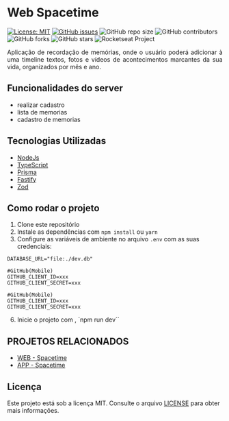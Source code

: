 # Web Spacetime

[![License: MIT](https://img.shields.io/badge/License-MIT-yellow.svg)](https://opensource.org/licenses/MIT)
[![GitHub issues](https://img.shields.io/github/issues/Alessandro021/app-de-financas)](https://github.com/Alessandro021/app-de-financas/issues)
![GitHub repo size](https://img.shields.io/github/repo-size/alessandro021/app-de-financas)
![GitHub contributors](https://img.shields.io/github/contributors/alessandro021/app-de-financas)
![GitHub forks](https://img.shields.io/github/forks/Alessandro021/app-de-financas?style=social)
![GitHub stars](https://img.shields.io/github/stars/alessandro021/app-de-financas?style=social)
 <img src="https://img.shields.io/static/v1?label=Rocketseat&message=Education&color=8257e5&labelColor=202024" alt="Rocketseat Project" />

<p align="justify">
Aplicação de recordação de memórias, onde o usuário poderá adicionar à uma timeline textos, fotos e vídeos de acontecimentos marcantes da sua vida, organizados por mês e ano.
</p>

## Funcionalidades do server

- realizar cadastro
- lista de memorias
- cadastro de memorias

## Tecnologias Utilizadas
- [NodeJs]()
- [TypeScript]()
- [Prisma]()
- [Fastify]()
- [Zod]()

## Como rodar o projeto

1. Clone este repositório
2. Instale as dependências com `npm install` ou `yarn`
5. Configure as variáveis de ambiente no arquivo `.env` com as suas credenciais:
```.env
DATABASE_URL="file:./dev.db"

#GitHub(Mobile)
GITHUB_CLIENT_ID=xxx
GITHUB_CLIENT_SECRET=xxx

#GitHub(Mobile)
GITHUB_CLIENT_ID=xxx
GITHUB_CLIENT_SECRET=xxx
```
6. Inicie o projeto com , `npm run dev``
<!--
## Screenshots

<p align="left">
  <img src="" alt="" width="300">
</p>
-->

## PROJETOS RELACIONADOS
- [WEB - Spacetime]()
- [APP - Spacetime]()

## Licença
Este projeto está sob a licença MIT. Consulte o arquivo [LICENSE](LICENSE) para obter mais informações.
